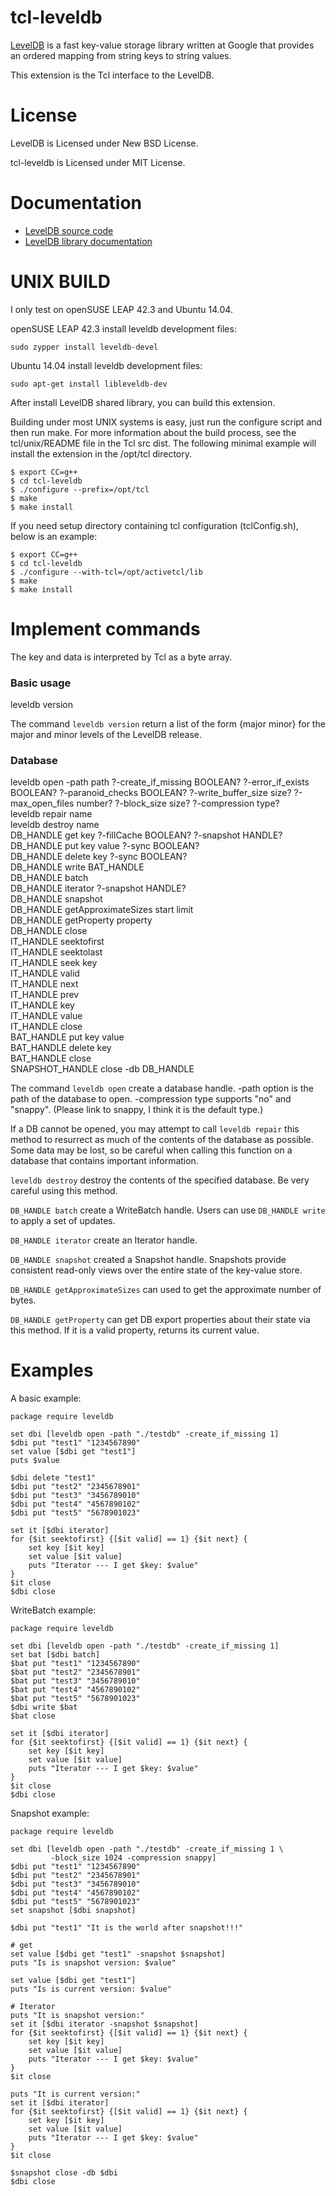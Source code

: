 tcl-leveldb
=====

[LevelDB](https://github.com/google/leveldb) is a fast key-value storage
library written at Google that provides an ordered mapping from string keys
to string values.

This extension is the Tcl interface to the LevelDB.


License
=====

LevelDB is Licensed under New BSD License.

tcl-leveldb is Licensed under MIT License.


Documentation
=====

 * [LevelDB source code](https://github.com/google/leveldb)
 * [LevelDB library documentation](https://github.com/google/leveldb/blob/master/doc/index.md)


UNIX BUILD
=====

I only test on openSUSE LEAP 42.3 and Ubuntu 14.04.

openSUSE LEAP 42.3 install leveldb development files:

    sudo zypper install leveldb-devel

Ubuntu 14.04 install leveldb development files:

    sudo apt-get install libleveldb-dev


After install LevelDB shared library, you can build this extension.

Building under most UNIX systems is easy, just run the configure script
and then run make. For more information about the build process, see
the tcl/unix/README file in the Tcl src dist. The following minimal
example will install the extension in the /opt/tcl directory.

    $ export CC=g++
    $ cd tcl-leveldb
    $ ./configure --prefix=/opt/tcl
    $ make
    $ make install
	
If you need setup directory containing tcl configuration (tclConfig.sh),
below is an example:

    $ export CC=g++
    $ cd tcl-leveldb
    $ ./configure --with-tcl=/opt/activetcl/lib
    $ make
    $ make install


Implement commands
=====

The key and data is interpreted by Tcl as a byte array.

### Basic usage
leveldb version

The command `leveldb version` return a list of the form {major minor} 
for the major and minor levels of the LevelDB release.

### Database
leveldb open -path path ?-create_if_missing BOOLEAN? ?-error_if_exists BOOLEAN? 
 ?-paranoid_checks BOOLEAN? ?-write_buffer_size size? ?-max_open_files number? 
 ?-block_size size? ?-compression type?   
leveldb repair name  
leveldb destroy name  
DB_HANDLE get key ?-fillCache BOOLEAN? ?-snapshot HANDLE?  
DB_HANDLE put key value ?-sync BOOLEAN?  
DB_HANDLE delete key ?-sync BOOLEAN?  
DB_HANDLE write BAT_HANDLE  
DB_HANDLE batch  
DB_HANDLE iterator ?-snapshot HANDLE?  
DB_HANDLE snapshot  
DB_HANDLE getApproximateSizes start limit  
DB_HANDLE getProperty property  
DB_HANDLE close  
IT_HANDLE seektofirst  
IT_HANDLE seektolast  
IT_HANDLE seek key  
IT_HANDLE valid  
IT_HANDLE next  
IT_HANDLE prev  
IT_HANDLE key  
IT_HANDLE value  
IT_HANDLE close  
BAT_HANDLE put key value  
BAT_HANDLE delete key  
BAT_HANDLE close  
SNAPSHOT_HANDLE close -db DB_HANDLE  

The command `leveldb open` create a database handle. -path option is the path 
of the database to open. -compression type supports "no" and "snappy".
(Please link to snappy, I think it is the default type.)

If a DB cannot be opened, you may attempt to call `leveldb repair` this method
to resurrect as much of the contents of the database as possible. Some data
may be lost, so be careful when calling this function on a database that
contains important information.

`leveldb destroy` destroy the contents of the specified database.
Be very careful using this method.

`DB_HANDLE batch` create a WriteBatch handle. Users can use `DB_HANDLE write`
to apply a set of updates.

`DB_HANDLE iterator` create an Iterator handle.

`DB_HANDLE snapshot` created a Snapshot handle. Snapshots provide consistent
read-only views over the entire state of the key-value store.

`DB_HANDLE getApproximateSizes` can used to get the approximate number of
bytes.

`DB_HANDLE getProperty` can get DB export properties about their state via
this method.  If it is a valid property, returns its current value.


Examples
=====

A basic example:

    package require leveldb

    set dbi [leveldb open -path "./testdb" -create_if_missing 1]
    $dbi put "test1" "1234567890"
    set value [$dbi get "test1"]
    puts $value

    $dbi delete "test1"
    $dbi put "test2" "2345678901"
    $dbi put "test3" "3456789010"
    $dbi put "test4" "4567890102"
    $dbi put "test5" "5678901023"

    set it [$dbi iterator]
    for {$it seektofirst} {[$it valid] == 1} {$it next} {
        set key [$it key]
        set value [$it value]
        puts "Iterator --- I get $key: $value"
    }
    $it close
    $dbi close

WriteBatch example:

    package require leveldb

    set dbi [leveldb open -path "./testdb" -create_if_missing 1]
    set bat [$dbi batch]
    $bat put "test1" "1234567890"
    $bat put "test2" "2345678901"
    $bat put "test3" "3456789010"
    $bat put "test4" "4567890102"
    $bat put "test5" "5678901023"
    $dbi write $bat
    $bat close

    set it [$dbi iterator]
    for {$it seektofirst} {[$it valid] == 1} {$it next} {
        set key [$it key]
        set value [$it value]
        puts "Iterator --- I get $key: $value"
    }
    $it close
    $dbi close

Snapshot example:

    package require leveldb

    set dbi [leveldb open -path "./testdb" -create_if_missing 1 \
             -block_size 1024 -compression snappy]
    $dbi put "test1" "1234567890"
    $dbi put "test2" "2345678901"
    $dbi put "test3" "3456789010"
    $dbi put "test4" "4567890102"
    $dbi put "test5" "5678901023"
    set snapshot [$dbi snapshot]

    $dbi put "test1" "It is the world after snapshot!!!"

    # get
    set value [$dbi get "test1" -snapshot $snapshot]
    puts "Is is snapshot version: $value"

    set value [$dbi get "test1"]
    puts "Is is current version: $value"

    # Iterator
    puts "It is snapshot version:"
    set it [$dbi iterator -snapshot $snapshot]
    for {$it seektofirst} {[$it valid] == 1} {$it next} {
        set key [$it key]
        set value [$it value]
        puts "Iterator --- I get $key: $value"
    }
    $it close

    puts "It is current version:"
    set it [$dbi iterator]
    for {$it seektofirst} {[$it valid] == 1} {$it next} {
        set key [$it key]
        set value [$it value]
        puts "Iterator --- I get $key: $value"
    }
    $it close

    $snapshot close -db $dbi
    $dbi close

